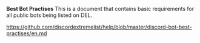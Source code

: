 **Best Bot Practises** This is a document that contains basic requirements for all public bots being listed on DEL.

<https://github.com/discordextremelist/help/blob/master/discord-bot-best-practises/en.md>